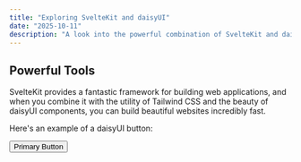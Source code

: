 ```yaml
---
title: "Exploring SvelteKit and daisyUI"
date: "2025-10-11"
description: "A look into the powerful combination of SvelteKit and daisyUI for rapid web development."
---
```


## Powerful Tools

SvelteKit provides a fantastic framework for building web applications, and when you combine it with the utility of Tailwind CSS and the beauty of daisyUI components, you can build beautiful websites incredibly fast.

Here's an example of a daisyUI button:

<button class="btn btn-primary">Primary Button</button>
